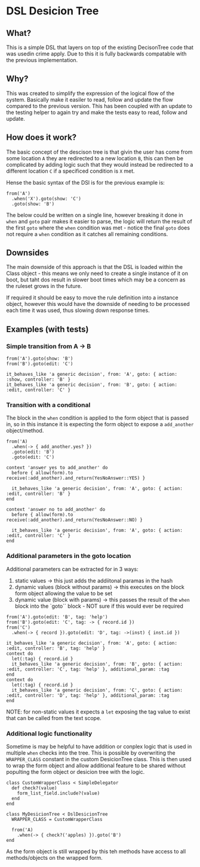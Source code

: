 # DSL Desicion Tree

## What?

This is a simple DSL that layers on top of the existing DecisonTree code that was usedin crime apply. Due to
this it is fully backwards compatable with the previous implementation.

## Why?

This was created to simplify the expression of the logical flow of the system. Basically make it easiler to
read, follow and update the flow compared to the previous version. This has been coupled with an update to
the testing helper to again try and make the tests easy to read, follow and update.

## How does it work?

The basic concept of the descison tree is that givin the user has come from some location `A` they are redirected
to a new location `B`, this can then be complicated by adding logic such that they would instead be redirected to
a different location `C` if a specificed condition is `X` met.

Hense the basic syntax of the DSl is for the previous example is:

```
from('A')
  .when('X').goto(show: 'C')
  .goto(show: 'B')
```

The below could be written on a single line, however breaking it done in `when` and `goto` pair makes it easier
to parse, the logic will return the result of the first `goto` where the `when` condition was met - notice the
final `goto` does not require a `when` condition as it catches all remaining conditions.

## Downsides

The main downside of this approach is that the DSL is loaded within the Class object - this means we only need to
create a single instance of it on boot, but taht dos result in slower boot times which may be a concern as the
ruleset grows in the future.

If required it should be easy to move the rule definition into a instance object, however this would have the downside of
needing to be processed each time it was used, thus slowing down response times.

## Examples (with tests)

### Simple transition from A -> B

```
from('A').goto(show: 'B')
from('B').goto(edit: 'C')

it_behaves_like 'a generic decision', from: 'A', goto: { action: :show, controller: 'B' }
it_behaves_like 'a generic decision', from: 'B', goto: { action: :edit, controller: 'C' }
```

### Transition with a conditional

The block in the `when` condition is applied to the form object that is passed in, so in this instance it is
expecting the form object to expose a `add_another` object/method.

```
from('A)
  .when(-> { add_another.yes? })
  .goto(edit: 'B')
  .goto(edit: 'C')

context 'answer yes to add_another' do
  before { allow(form).to receive(:add_another).and_return(YesNoAnswer::YES) }

  it_behaves_like 'a generic decision', from: 'A', goto: { action: :edit, controller: 'B' }
end

context 'answer no to add_another' do
  before { allow(form).to receive(:add_another).and_return(YesNoAnswer::NO) }

  it_behaves_like 'a generic decision', from: 'A', goto: { action: :edit, controller: 'C' }
end
```

### Additional parameters in the goto location

Additional parameters can be extracted for in 3 ways:
1. static values -> this just adds the addiitonal paramas in the hash
2. dynamic values (block without params) -> this executes on the block form object allowing the value to be set
3. dynamic value (block with params) -> this passes the result of the `when` block into the `goto`` block - NOT sure if this would ever be required

```
from('A').goto(edit: 'B', tag: 'help')
from('B').goto(edit: 'C', tag: -> { record.id })
from('C')
  .when(-> { record }).goto(edit: 'D', tag: ->(inst) { inst.id })

it_behaves_like 'a generic decision', from: 'A', goto: { action: :edit, controller: 'B', tag: 'help' }
context do
  let(:tag) { record.id }
  it_behaves_like 'a generic decision', from: 'B', goto: { action: :edit, controller: 'C', tag: 'help' }, additional_param: :tag
end
context do
  let(:tag) { record.id }
  it_behaves_like 'a generic decision', from: 'C', goto: { action: :edit, controller: 'D', tag: 'help' }, additional_param: :tag
end
```

NOTE: for non-static values it expects a `let` exposing the tag value to exist that can be called from the text scope.

### Additional logic functionality

Sometime is may be helpful to have addition or conplex logic that is used in multiple `when` checks into the
tree. This is possible by overwriting the `WRAPPER_CLASS` constant in the custom DesicionTree class. This is
then used to wrap the form object and allow additional feature to be shared without populting the form object
or desicion tree with the logic.

```
class CustomWrapperClass < SimpleDelegator
  def check?(value)
    form_list_field.include?(value)
  end
end

class MyDesicionTree < DslDesicionTree
  WRAPPER_CLASS = CustomWrapperClass

  from('A)
    .when(-> { check?('apples) }).goto('B')
end
```

As the form object is still wrapped by this teh methods have access to all methods/objects on the wrapped form.
